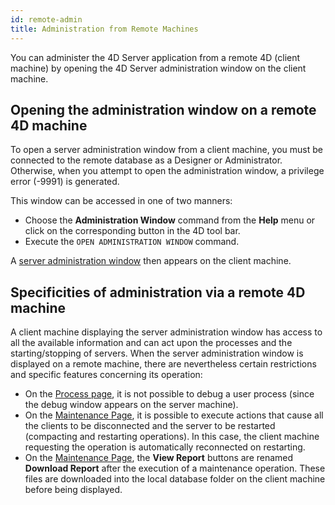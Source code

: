 ```yaml
---
id: remote-admin
title: Administration from Remote Machines
---
```


You can administer the 4D Server application from a remote 4D (client machine) by opening the 4D Server administration window on the client machine.

## Opening the administration window on a remote 4D machine

To open a server administration window from a client machine, you must be connected to the remote database as a Designer or Administrator. Otherwise, when you attempt to open the administration window, a privilege error (-9991) is generated.

This window can be accessed in one of two manners:

- Choose the **Administration Window** command from the **Help** menu or click on the corresponding button in the 4D tool bar.
- Execute the `OPEN ADMINISTRATION WINDOW` command.

A [server administration window](monitor.md) then appears on the client machine.

## Specificities of administration via a remote 4D machine

A client machine displaying the server administration window has access to all the available information and can act upon the processes and the starting/stopping of servers. When the server administration window is displayed on a remote machine, there are nevertheless certain restrictions and specific features concerning its operation:

- On the [Process page](processes.md), it is not possible to debug a user process (since the debug window appears on the server machine).
- On the [Maintenance Page](maintenance.md), it is possible to execute actions that cause all the clients to be disconnected and the server to be restarted (compacting and restarting operations). In this case, the client machine requesting the operation is automatically reconnected on restarting.
- On the [Maintenance Page](maintenance.md), the **View Report** buttons are renamed **Download Report** after the execution of a maintenance operation. These files are downloaded into the local database folder on the client machine before being displayed.